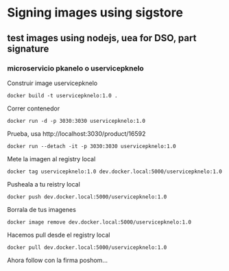# Signing images using sigstore

## test images using nodejs, uea for DSO, part signature

### microservicio pkanelo  o uservicepknelo


Construir image uservicepknelo

~~~
docker build -t uservicepknelo:1.0 .
~~~


Correr contenedor

~~~
docker run -d -p 3030:3030 uservicepknelo:1.0
~~~
Prueba,  usa  http://localhost:3030/product/16592

~~~
docker run --detach -it -p 3030:3030 uservicepknelo:1.0
~~~

Mete la imagen al registry local 

~~~
docker tag uservicepknelo:1.0 dev.docker.local:5000/uservicepknelo:1.0
~~~
Pusheala a tu reistry local 

~~~
docker push dev.docker.local:5000/uservicepknelo:1.0
~~~

Borrala de tus imagenes 

~~~
docker image remove dev.docker.local:5000/uservicepknelo:1.0
~~~

Hacemos pull desde el registry local

~~~
docker pull dev.docker.local:5000/uservicepknelo:1.0
~~~

Ahora follow con la firma poshom...